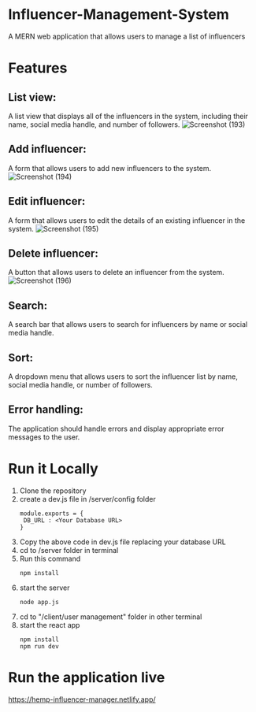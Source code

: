 # Influencer-Management-System
A MERN web application that allows users to manage a list of influencers
# Features
## List view:
A list view that displays all of the influencers in the system, including their name, social media handle, and number of followers.
![Screenshot (193)](https://github.com/imyky1/Influencer-Management-System/assets/109689075/b4dfa9b8-916e-419a-b984-17ac32283eee)
## Add influencer:
A form that allows users to add new influencers to the system.
![Screenshot (194)](https://github.com/imyky1/Influencer-Management-System/assets/109689075/58416dda-042c-4444-b545-47ae19bf395f)

## Edit influencer:
A form that allows users to edit the details of an existing influencer in the system.
![Screenshot (195)](https://github.com/imyky1/Influencer-Management-System/assets/109689075/149b6957-0418-4361-82e2-32e9b2e9cf42)

## Delete influencer: 
A button that allows users to delete an influencer from the system.
![Screenshot (196)](https://github.com/imyky1/Influencer-Management-System/assets/109689075/bf3ae99a-d868-4c91-b4e7-ed7f456d0fce)

## Search:
A search bar that allows users to search for influencers by name or social media handle.
## Sort:
A dropdown menu that allows users to sort the influencer list by name, social media handle, or number of followers.

## Error handling:
The application should handle errors and display appropriate error messages to the user. 

# Run it Locally
1. Clone the repository
2. create a dev.js file in /server/config folder
   ```
   module.exports = {
    DB_URL : <Your Database URL>
   }  
   ```
3. Copy the above code in dev.js file replacing your database URL
4. cd to /server folder in terminal
5. Run this command
   ```
   npm install
   ```
6. start the server
    ```
    node app.js
   ```
7. cd to "/client/user management" folder in other terminal
8. start the react app
   ```
   npm install
   npm run dev
   ```
# Run the application live
https://hemp-influencer-manager.netlify.app/
